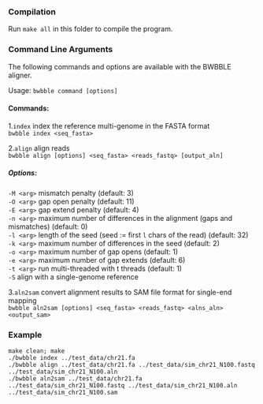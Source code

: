 ### Compilation

Run `make all` in this folder to compile the program.

### Command Line Arguments

The following commands and options are available with the BWBBLE aligner.

Usage: `bwbble command [options]`

#### Commands:

1.`index` index the reference multi-genome in the FASTA format  
`bwbble index <seq_fasta>`

2.`align` align reads  
`bwbble align [options] <seq_fasta> <reads_fastq> [output_aln]`

##### Options:

`-M <arg>` mismatch penalty (default: 3)  
`-O <arg>` gap open penalty (default: 11)  
`-E <arg>` gap extend penalty (default: 4)  
`-n <arg>` maximum number of differences in the alignment (gaps and mismatches) (default: 0)  
`-l <arg>` length of the seed (seed := first `l` chars of the read) (default: 32)  
`-k <arg>` maximum number of differences in the seed (default: 2)  
`-o <arg>` maximum number of gap opens (default: 1)  
`-e <arg>` maximum number of gap extends (default: 6)  
`-t <arg>` run multi-threaded with t threads (default: 1)  
`-S` align with a single-genome reference

3.`aln2sam` convert alignment results to SAM file format for single-end mapping  
`bwbble aln2sam [options] <seq_fasta> <reads_fastq> <alns_aln> <output_sam>`

### Example

`make clean; make`  
`./bwbble index ../test_data/chr21.fa`  
`./bwbble align ../test_data/chr21.fa ../test_data/sim_chr21_N100.fastq ../test_data/sim_chr21_N100.aln`  
`./bwbble aln2sam ../test_data/chr21.fa ../test_data/sim_chr21_N100.fastq ../test_data/sim_chr21_N100.aln ../test_data/sim_chr21_N100.sam`
